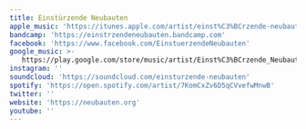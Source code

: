 ```yaml
---
title: Einstürzende Neubauten
apple_music: 'https://itunes.apple.com/artist/einst%C3%BCrzende-neubauten/3716338'
bandcamp: 'https://einstrzendeneubauten.bandcamp.com'
facebook: 'https://www.facebook.com/EinstuerzendeNeubauten'
google_music: >-
   https://play.google.com/store/music/artist/Einst%C3%BCrzende_Neubauten?id=Aybjfmjoxyv4laihealeqt4feli
instagram: ''
soundcloud: 'https://soundcloud.com/einsturzende-neubauten'
spotify: 'https://open.spotify.com/artist/7KomCxZv6D5qCVvefwMnwB'
twitter: ''
website: 'https://neubauten.org'
youtube: ''
---
```

